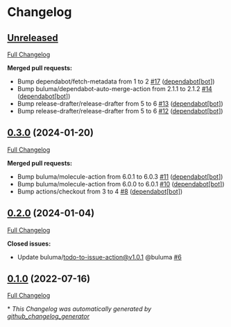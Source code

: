 # Changelog

## [Unreleased](https://github.com/buluma/ansible-role-firewall/tree/HEAD)

[Full Changelog](https://github.com/buluma/ansible-role-firewall/compare/0.3.0...HEAD)

**Merged pull requests:**

- Bump dependabot/fetch-metadata from 1 to 2 [\#17](https://github.com/buluma/ansible-role-firewall/pull/17) ([dependabot[bot]](https://github.com/apps/dependabot))
- Bump buluma/dependabot-auto-merge-action from 2.1.1 to 2.1.2 [\#14](https://github.com/buluma/ansible-role-firewall/pull/14) ([dependabot[bot]](https://github.com/apps/dependabot))
- Bump release-drafter/release-drafter from 5 to 6 [\#13](https://github.com/buluma/ansible-role-firewall/pull/13) ([dependabot[bot]](https://github.com/apps/dependabot))
- Bump release-drafter/release-drafter from 5 to 6 [\#12](https://github.com/buluma/ansible-role-firewall/pull/12) ([dependabot[bot]](https://github.com/apps/dependabot))

## [0.3.0](https://github.com/buluma/ansible-role-firewall/tree/0.3.0) (2024-01-20)

[Full Changelog](https://github.com/buluma/ansible-role-firewall/compare/0.2.0...0.3.0)

**Merged pull requests:**

- Bump buluma/molecule-action from 6.0.1 to 6.0.3 [\#11](https://github.com/buluma/ansible-role-firewall/pull/11) ([dependabot[bot]](https://github.com/apps/dependabot))
- Bump buluma/molecule-action from 6.0.0 to 6.0.1 [\#10](https://github.com/buluma/ansible-role-firewall/pull/10) ([dependabot[bot]](https://github.com/apps/dependabot))
- Bump actions/checkout from 3 to 4 [\#8](https://github.com/buluma/ansible-role-firewall/pull/8) ([dependabot[bot]](https://github.com/apps/dependabot))

## [0.2.0](https://github.com/buluma/ansible-role-firewall/tree/0.2.0) (2024-01-04)

[Full Changelog](https://github.com/buluma/ansible-role-firewall/compare/0.1.0...0.2.0)

**Closed issues:**

- Update buluma/todo-to-issue-action@v1.0.1 @buluma [\#6](https://github.com/buluma/ansible-role-firewall/issues/6)

## [0.1.0](https://github.com/buluma/ansible-role-firewall/tree/0.1.0) (2022-07-16)

[Full Changelog](https://github.com/buluma/ansible-role-firewall/compare/fb4b41cb53d03982fa1b2d2fc31b20b0c3ea6f5b...0.1.0)



\* *This Changelog was automatically generated by [github_changelog_generator](https://github.com/github-changelog-generator/github-changelog-generator)*
